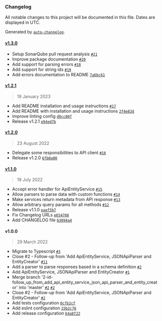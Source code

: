 ### Changelog

All notable changes to this project will be documented in this file. Dates are displayed in UTC.

Generated by [`auto-changelog`](https://github.com/CookPete/auto-changelog).

#### [v1.3.0](https://git.amalgama.co/amalgama/packages/compare/v1.2.1...v1.3.0)

- Setup SonarQube pull request analysis [`#21`](https://git.amalgama.co/amalgama/packages/pull/21)
- Improve package documentation [`#20`](https://git.amalgama.co/amalgama/packages/pull/20)
- Add support for parsing errors [`#18`](https://git.amalgama.co/amalgama/packages/pull/18)
- Add support for string ids [`#19`](https://git.amalgama.co/amalgama/packages/pull/19)
- Add errors documentation to README [`7a6bc61`](https://git.amalgama.co/amalgama/packages/commit/7a6bc61638f5bdf1cc83d30352f24a5dc1e7735d)

#### [v1.2.1](https://git.amalgama.co/amalgama/packages/compare/v1.2.0...v1.2.1)

> 19 January 2023

- Add README installation and usage instructions [`#17`](https://git.amalgama.co/amalgama/packages/pull/17)
- Add README with installation and usage instructions [`2f4e83d`](https://git.amalgama.co/amalgama/packages/commit/2f4e83d1f2067edddda9fd4ee3e315a791580ee8)
- Improve linting config [`d0cc80f`](https://git.amalgama.co/amalgama/packages/commit/d0cc80f6a7928cfe67bdecec212e59a9841aedcd)
- Release v1.2.1 [`e94ed7b`](https://git.amalgama.co/amalgama/packages/commit/e94ed7b2d877ca51fdc08ad54ddc9fcc3f6d9a3b)

#### [v1.2.0](https://git.amalgama.co/amalgama/packages/compare/v1.1.0...v1.2.0)

> 23 August 2022

- Delegate some responsibilities to API client [`#16`](https://git.amalgama.co/amalgama/packages/pull/16)
- Release v1.2.0 [`6fb0a00`](https://git.amalgama.co/amalgama/packages/commit/6fb0a00167cf1e20c03ec37087aa6cd1d5cc00b7)

#### [v1.1.0](https://git.amalgama.co/amalgama/packages/compare/v1.0.0...v1.1.0)

> 19 July 2022

- Accept error handler for ApiEntityService [`#15`](https://git.amalgama.co/amalgama/packages/pull/15)
- Allow parsers to parse data with custom functions [`#14`](https://git.amalgama.co/amalgama/packages/pull/14)
- Make services return metadata from API response [`#13`](https://git.amalgama.co/amalgama/packages/pull/13)
- Allow arbitrary query params for all methods [`#12`](https://git.amalgama.co/amalgama/packages/pull/12)
- Release v1.1.0 [`eaef5b7`](https://git.amalgama.co/amalgama/packages/commit/eaef5b7288498e5108148b353ffdbbbb3838e65f)
- Fix Changelog URLs [`e654766`](https://git.amalgama.co/amalgama/packages/commit/e654766fbad71ead9af6a063f49a357fb4d13ee9)
- Add CHANGELOG file [`63094a4`](https://git.amalgama.co/amalgama/packages/commit/63094a42ed908e8ad2f861af6d2f3ed3573c6f38)

#### v1.0.0

> 29 March 2022

- Migrate to Typescript [`#3`](https://git.amalgama.co/amalgama/packages/pull/3)
- Close #2 - Follow-up from 'Add ApiEntityService, JSONApiParser and EntityCreator' [`#11`](https://git.amalgama.co/amalgama/packages/pull/11)
- Add a parser to parse responses based in a schema definition [`#2`](https://git.amalgama.co/amalgama/packages/pull/2)
- Add ApiEntityService, JSONApiParser and EntityCreator [`#1`](https://git.amalgama.co/amalgama/packages/pull/1)
- Merge branch '2-id-follow_up_from_add_api_entity_service_json_api_parser_and_entity_creator' into 'master' [`#2`](https://git.amalgama.co/amalgama/packages/issues/2) [`#2`](https://git.amalgama.co/amalgama/packages/issues/2)
- Close #2 - Follow-up from 'Add ApiEntityService, JSONApiParser and EntityCreator' [`#2`](https://git.amalgama.co/amalgama/packages/issues/2)
- Add tests configuration [`0cfb2cf`](https://git.amalgama.co/amalgama/packages/commit/0cfb2cf7b81c43f123d0804c16fcdda1eebd4a26)
- Add eslint configuration [`15b2c76`](https://git.amalgama.co/amalgama/packages/commit/15b2c76e7eedc30c2d19deca135d31f507e0aa7c)
- Add release configuration [`64a8f22`](https://git.amalgama.co/amalgama/packages/commit/64a8f22844665a0d8282c6967fe25f8b82a8a2b8)
